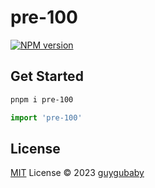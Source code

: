 # pre-100

[![NPM version](https://img.shields.io/npm/v/pre-100?color=a1b858&label=)](https://www.npmjs.com/package/pre-100)

## Get Started

```bash
pnpm i pre-100
```

```ts
import 'pre-100'
```

## License

[MIT](./LICENSE) License © 2023 [guygubaby](https://github.com/guygubaby)
